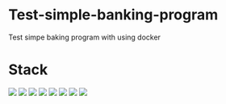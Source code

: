 # Test-simple-banking-program
Test simpe baking program with using docker
# Stack
![](https://img.shields.io/badge/JAVASCRIPT-2F4F4F?style=for-the-badge&logo=java&logoColor="/)
![](https://img.shields.io/badge/Docker-2F4F4F?style=for-the-badge&logo=docker&logoColor=)
![](https://img.shields.io/badge/Hibernate-2F4F4F?style=for-the-badge&logo=hibernate&logoColor=)
![](https://img.shields.io/badge/IntellijIDEA-2F4F4F?style=for-the-badge&logo=intellijidea&logoColor=)
![](https://img.shields.io/badge/Postman-2F4F4F?style=for-the-badge&logo=postman&logoColor=)
![](https://img.shields.io/badge/ApacheMaven-2F4F4F?style=for-the-badge&logo=apachemaven&logoColor=)
![](https://img.shields.io/badge/PostgreSQL-2F4F4F?style=for-the-badge&logo=postgresql&logoColor=)
![](https://img.shields.io/badge/Liquibase-2F4F4F?style=for-the-badge&logo=liquibase&logoColor=)
